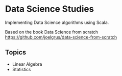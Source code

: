 Data Science Studies
====================

Implementing Data Science algorithms using Scala.

Based on the book Data Science from scratch
https://github.com/joelgrus/data-science-from-scratch

Topics
------
- Linear Algebra
- Statistics
